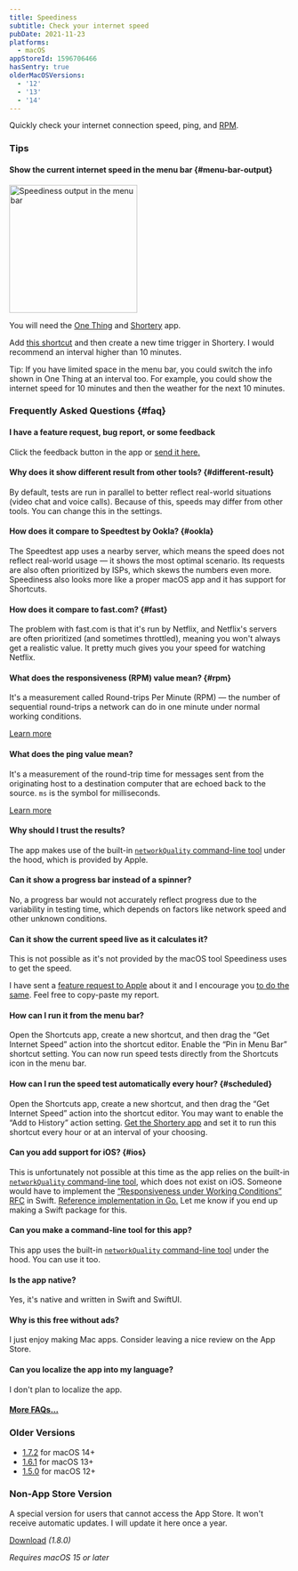 ```yaml
---
title: Speediness
subtitle: Check your internet speed
pubDate: 2021-11-23
platforms:
  - macOS
appStoreId: 1596706466
hasSentry: true
olderMacOSVersions:
  - '12'
  - '13'
  - '14'
---
```


Quickly check your internet connection speed, ping, and [RPM](#rpm).

### Tips

#### Show the current internet speed in the menu bar {#menu-bar-output}

<img src="https://github.com/sindresorhus/meta/assets/170270/a7ffaf8f-6fb0-4c90-822f-446ec5ff8960" alt="Speediness output in the menu bar" width="230">

You will need the [One Thing](https://sindresorhus.com/one-thing) and [Shortery](https://apps.apple.com/app/id1594183810) app.

Add [this shortcut](https://www.icloud.com/shortcuts/d073ad4fd89f4c9cb110795780ed2377) and then create a new time trigger in Shortery. I would recommend an interval higher than 10 minutes.

Tip: If you have limited space in the menu bar, you could switch the info shown in One Thing at an interval too. For example, you could show the internet speed for 10 minutes and then the weather for the next 10 minutes.

### Frequently Asked Questions {#faq}

#### I have a feature request, bug report, or some feedback

Click the feedback button in the app or [send it here.](https://sindresorhus.com/feedback?product=Speediness&referrer=Website-FAQ)

#### Why does it show different result from other tools? {#different-result}

By default, tests are run in parallel to better reflect real-world situations (video chat and voice calls). Because of this, speeds may differ from other tools. You can change this in the settings.

#### How does it compare to Speedtest by Ookla? {#ookla}

The Speedtest app uses a nearby server, which means the speed does not reflect real-world usage — it shows the most optimal scenario. Its requests are also often prioritized by ISPs, which skews the numbers even more. Speediness also looks more like a proper macOS app and it has support for Shortcuts.

#### How does it compare to fast.com? {#fast}

The problem with fast.com is that it's run by Netflix, and Netflix's servers are often prioritized (and sometimes throttled), meaning you won't always get a realistic value. It pretty much gives you your speed for watching Netflix.

#### What does the responsiveness (RPM) value mean? {#rpm}

It's a measurement called Round-trips Per Minute (RPM) — the number of sequential round-trips a network can do in one minute under normal working conditions.

[Learn more](https://support.apple.com/HT212313)

#### What does the ping value mean?

It's a measurement of the round-trip time for messages sent from the originating host to a destination computer that are echoed back to the source. `ms` is the symbol for milliseconds.

[Learn more](https://xtrium.com/what-is-a-good-ping-speed/)

#### Why should I trust the results?

The app makes use of the built-in [`networkQuality` command-line tool](https://support.apple.com/HT212313) under the hood, which is provided by Apple.

#### Can it show a progress bar instead of a spinner?

No, a progress bar would not accurately reflect progress due to the variability in testing time, which depends on factors like network speed and other unknown conditions.

#### Can it show the current speed live as it calculates it?

This is not possible as it's not provided by the macOS tool Speediness uses to get the speed.

I have sent a [feature request to Apple](https://github.com/feedback-assistant/reports/issues/346) about it and I encourage you [to do the same](https://www.apple.com/feedback/macos.html). Feel free to copy-paste my report.

#### How can I run it from the menu bar?

Open the Shortcuts app, create a new shortcut, and then drag the “Get Internet Speed” action into the shortcut editor. Enable the “Pin in Menu Bar” shortcut setting. You can now run speed tests directly from the Shortcuts icon in the menu bar.

#### How can I run the speed test automatically every hour? {#scheduled}

Open the Shortcuts app, create a new shortcut, and then drag the “Get Internet Speed” action into the shortcut editor. You may want to enable the “Add to History” action setting. [Get the Shortery app](https://apps.apple.com/app/id1594183810) and set it to run this shortcut every hour or at an interval of your choosing.

#### Can you add support for iOS? {#ios}

This is unfortunately not possible at this time as the app relies on the built-in [`networkQuality` command-line tool](https://support.apple.com/HT212313), which does not exist on iOS. Someone would have to implement the [“Responsiveness under Working Conditions” RFC](https://github.com/network-quality/draft-ietf-ippm-responsiveness/blob/master/draft-ietf-ippm-responsiveness.txt) in Swift. [Reference implementation in Go.](https://github.com/network-quality/goresponsiveness) Let me know if you end up making a Swift package for this.

#### Can you make a command-line tool for this app?

This app uses the built-in [`networkQuality` command-line tool](https://support.apple.com/HT212313) under the hood. You can use it too.

#### Is the app native?

Yes, it's native and written in Swift and SwiftUI.

#### Why is this free without ads?

I just enjoy making Mac apps. Consider leaving a nice review on the App Store.

#### Can you localize the app into my language?

I don't plan to localize the app.

#### [More FAQs…](/apps/faq)

### Older Versions

- [1.7.2](https://github.com/user-attachments/files/18912491/Speediness.1.7.2.-.macOS.14.zip) for macOS 14+
- [1.6.1](https://github.com/sindresorhus/meta/files/13965129/Speediness.1.6.1.-.macOS.13.zip) for macOS 13+
- [1.5.0](https://github.com/sindresorhus/meta/files/10847708/Speediness.1.5.0.-.macOS.12.zip) for macOS 12+

### Non-App Store Version

A special version for users that cannot access the App Store. It won't receive automatic updates. I will update it here once a year.

[Download](https://www.dropbox.com/scl/fi/1n872jboa9mczjmq8prxf/Speediness-1.8.0-1740153967.zip?rlkey=pu6hjxy5smwbhpj61bhq3fpg9&raw=1) *(1.8.0)*

*Requires macOS 15 or later*
